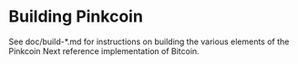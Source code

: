 Building Pinkcoin
================

See doc/build-*.md for instructions on building the various
elements of the Pinkcoin Next reference implementation of Bitcoin.
